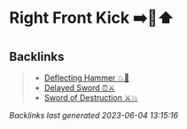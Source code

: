 # Right Front Kick ➡️🦶⬆️

## Backlinks

> - [Deflecting Hammer 💥🔨](..\techniques\deflecting-hammer.md)
> - [Delayed Sword ⏰⚔️](..\techniques\delayed-sword.md)
> - [Sword of Destruction ⚔️💥](..\techniques\sword-of-destruction.md)

_Backlinks last generated 2023-06-04 13:15:16_
